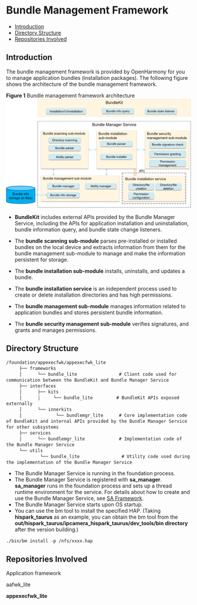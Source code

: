 # Bundle Management Framework<a name="EN-US_TOPIC_0000001061838370"></a>

-   [Introduction](#section11660541593)
-   [Directory Structure](#section1464106163817)
-   [Repositories Involved](#section93061357133720)

## Introduction<a name="section11660541593"></a>

The bundle management framework is provided by OpenHarmony for you to manage application bundles \(installation packages\). The following figure shows the architecture of the bundle management framework.

**Figure  1**  Bundle management framework architecture<a name="fig1047932418305"></a>  
![](figures/bundle-management-framework-architecture.png "bundle-management-framework-architecture")

-   **BundleKit**  includes external APIs provided by the Bundle Manager Service, including the APIs for application installation and uninstallation, bundle information query, and bundle state change listeners.
-   The  **bundle scanning sub-module**  parses pre-installed or installed bundles on the local device and extracts information from them for the bundle management sub-module to manage and make the information persistent for storage.

-   The  **bundle installation sub-module**  installs, uninstalls, and updates a bundle.
-   The  **bundle installation service**  is an independent process used to create or delete installation directories and has high permissions.

-   The  **bundle management sub-module**  manages information related to application bundles and stores persistent bundle information.

-   The  **bundle security management sub-module**  verifies signatures, and grants and manages permissions.

## Directory Structure<a name="section1464106163817"></a>

```
/foundation/appexecfwk/appexecfwk_lite
     ├── frameworks
     │      └── bundle_lite                # Client code used for communication between the BundleKit and Bundle Manager Service
     ├── interfaces
     │      ├── kits
     │      │     └── bundle_lite         # BundleKit APIs exposed externally
     │      └── innerkits
     │             └── bundlemgr_lite      # Core implementation code of BundleKit and internal APIs provided by the Bundle Manager Service for other subsystems
     ├── services
     │      └── bundlemgr_lite             # Implementation code of the Bundle Manager Service
     └── utils
             └── bundle_lite                # Utility code used during the implementation of the Bundle Manager Service
```

-   The Bundle Manager Service is running in the foundation process.
-   The Bundle Manager Service is registered with  **sa\_manager**.  **sa\_manager**  runs in the foundation process and sets up a thread runtime environment for the service. For details about how to create and use the Bundle Manager Service, see  [SA Framework](en-us_topic_0000001051589563.md).
-   The Bundle Manager Service starts upon OS startup.
-   You can use the bm tool to install the specified HAP. \(Taking  **hispark\_taurus**  as an example, you can obtain the bm tool from the  **out/hispark\_taurus/ipcamera\_hispark\_taurus/dev\_tools/bin directory**  after the version building.\) 

```
./bin/bm install -p /nfs/xxxx.hap
```

## Repositories Involved<a name="section93061357133720"></a>

Application framework

aafwk\_lite

**appexecfwk\_lite**

